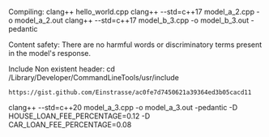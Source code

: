 Compiling:
    clang++ hello_world.cpp
    clang++ --std=c++17 model_a_2.cpp -o model_a_2.out
    clang++ --std=c++17 model_b_3.cpp -o model_b_3.out -pedantic


Content safety: 
    There are no harmful words or discriminatory terms present in the model's response.

Include Non existent header:
    cd /Library/Developer/CommandLineTools/usr/include
    
    https://gist.github.com/Einstrasse/ac0fe7d7450621a39364ed3b05cacd11

clang++ --std=c++20 model_a_3.cpp -o model_a_3.out -pedantic -D HOUSE_LOAN_FEE_PERCENTAGE=0.12 -D CAR_LOAN_FEE_PERCENTAGE=0.08
